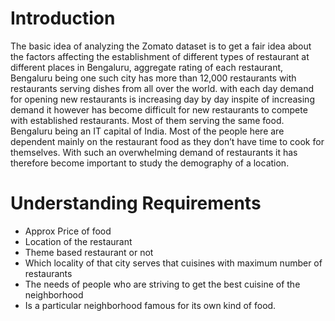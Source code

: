 # Introduction
The basic idea of analyzing the Zomato dataset is to get a fair idea about the factors affecting the establishment of different types of restaurant at different places in Bengaluru, aggregate rating of each restaurant, Bengaluru being one such city has more than 12,000 restaurants with restaurants serving dishes from all over the world.
with each day demand for opening new restaurants is increasing day by day inspite of increasing demand it however has become difficult for new restaurants to compete with established restaurants. Most of them serving the same food. Bengaluru being an IT capital of India. Most of
the people here are dependent mainly on the restaurant food as they don’t have time to cook for themselves.
With such an overwhelming demand of restaurants it has therefore become important to study the demography of a location.

# Understanding Requirements

<ul>
<li>Approx Price of food </li>
 <li>Location of the restaurant  </li>
 <li>Theme based restaurant or not  </li>
 <li>Which locality of that city serves that cuisines with maximum number of restaurants  </li>
 <li>The needs of people who are striving to get the best cuisine of the neighborhood  </li>
 <li>Is a particular neighborhood famous for its own kind of food.  </li>

</ul>
